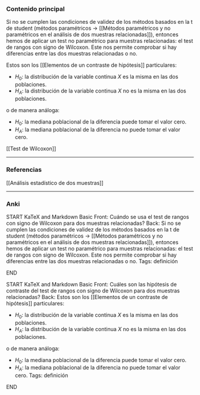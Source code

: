 ### Contenido principal

Si no se cumplen las condiciones de validez de los métodos basados en la t de student (métodos paramétricos -> [[Métodos paramétricos y no paramétricos en el análisis de dos muestras relacionadas]]), entonces hemos de aplicar un test no paramétrico para muestras relacionadas: el test de rangos con signo de Wilcoxon. Este nos permite comprobar si hay diferencias entre las dos muestras relacionadas o no.

Estos son los [[Elementos de un contraste de hipótesis]] particulares:
- $H_0:$ la distribución de la variable continua $X$ es la misma en las dos poblaciones.
- $H_A:$ la distribución de la variable continua $X$ no es la misma en las dos poblaciones.

o de manera análoga:
- $H_0:$ la mediana poblacional de la diferencia puede tomar el valor cero.
- $H_A:$ la mediana poblacional de la diferencia no puede tomar el valor cero.

[[Test de Wilcoxon]]

--- 
### Referencias

[[Análisis estadístico de dos muestras]]

---
### Anki

START
KaTeX and Markdown Basic
Front: Cuándo se usa el test de rangos con signo de Wilcoxon para dos muestras relacionadas?
Back: Si no se cumplen las condiciones de validez de los métodos basados en la t de student (métodos paramétricos -> [[Métodos paramétricos y no paramétricos en el análisis de dos muestras relacionadas]]), entonces hemos de aplicar un test no paramétrico para muestras relacionadas: el test de rangos con signo de Wilcoxon. Este nos permite comprobar si hay diferencias entre las dos muestras relacionadas o no.
Tags: definición
<!--ID: 1704107785236-->
END

START
KaTeX and Markdown Basic
Front: Cuáles son las hipótesis de contraste del test de rangos con signo de Wilcoxon para dos muestras relacionadas?
Back: Estos son los [[Elementos de un contraste de hipótesis]] particulares:
- $H_0:$ la distribución de la variable continua $X$ es la misma en las dos poblaciones.
- $H_A:$ la distribución de la variable continua $X$ no es la misma en las dos poblaciones.

o de manera análoga:
- $H_0:$ la mediana poblacional de la diferencia puede tomar el valor cero.
- $H_A:$ la mediana poblacional de la diferencia no puede tomar el valor cero.
Tags: definición
<!--ID: 1704107785240-->
END